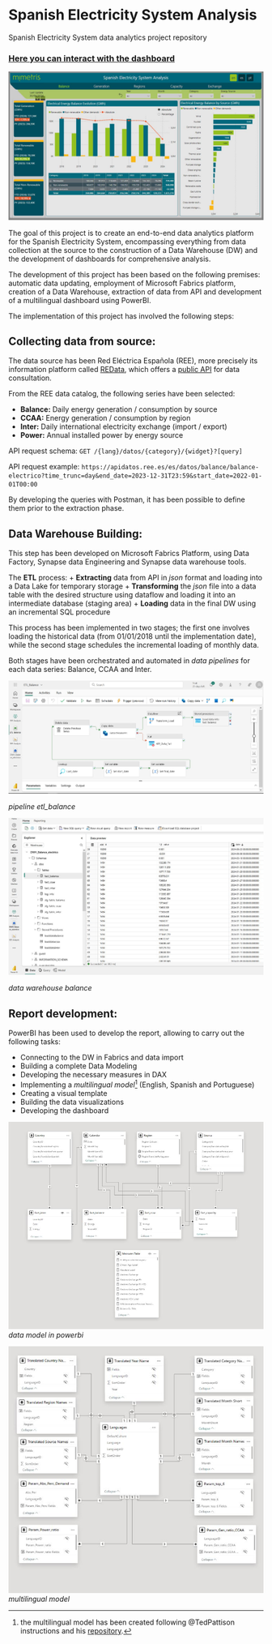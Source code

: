 # Spanish Electricity System Analysis
Spanish Electricity System data analytics project repository

### [Here you can interact with the dashboard](https://app.powerbi.com/view?r=eyJrIjoiMWYwOWRiMmItZTNhOS00ZTViLTkzYzEtYWExYTVjYmE0MWM2IiwidCI6Ijk5YTVhNjM1LTY1OGEtNGFhMS04MGIxLTdiM2IwNzcxZTkxYiIsImMiOjl9)

![dash_balance](images/dash_balance.JPG)

The goal of this project is to create an end-to-end data analytics platform for the Spanish Electricity System, encompassing everything from data collection at the source to the construction of a Data Warehouse (DW) and the development of dashboards for comprehensive analysis.
 
The development of this project has been based on the following premises: automatic data updating, employment of Microsoft Fabrics platform, creation of a Data Warehouse, extraction of data from API and development of a multilingual dashboard using PowerBI. 

The implementation of this project has involved the following steps:

## Collecting data from source:

The data source has been Red Eléctrica Española (REE), more precisely its information platform called [REData](https://www.ree.es/es/datos/generacion), which offers a [public API](https://www.ree.es/es/apidatos) for data consultation.

From the REE data catalog, the following series have been selected: 

  + **Balance:** Daily energy generation / consumption by source
  + **CCAA:** Energy generation / consumption by region
  + **Inter:** Daily international electricity exchange (import / export)
  + **Power:** Annual installed power by energy source


API request schema:
`GET /{lang}/datos/{category}/{widget}?[query]`

API request example:
`https://apidatos.ree.es/es/datos/balance/balance-electrico?time_trunc=day&end_date=2023-12-31T23:59&start_date=2022-01-01T00:00`

By developing the queries with Postman, it has been possible to define them prior to the extraction phase.

## Data Warehouse Building: 

This step has been developed on Microsoft Fabrics Platform, using Data Factory, Synapse data Engineering and Synapse data warehouse tools.

The **ETL** process:
    + **Extracting** data from API in *json* format and loading into a Data Lake for temporary storage
    + **Transforming** the *json* file into a data table with the desired structure using dataflow and loading it into an intermediate database (staging area)
    + **Loading** data in the final DW using an incremental SQL procedure

This process has been implemented in two stages; the first one involves loading the historical data (from 01/01/2018 until the implementation date), while the second stage schedules the incremental loading of monthly data.

Both stages have been orchestrated and automated in *data pipelines* for each data series: Balance, CCAA and Inter.

![pipline etl_balance](images/pipeline2.JPG)

*pipeline etl_balance*

![DW_Balance](images/DW_Balance.JPG)

*data warehouse balance*

## Report development:

PowerBI has been used to develop the report, allowing to carry out the following tasks:

  + Connecting to the DW in Fabrics and data import
  + Building a complete Data Modeling
  + Developing the necessary measures in DAX
  + Implementing a _multilingual model_[^1] (English, Spanish and Portuguese)
  + Creating a visual template
  + Building the data visualizations
  + Developing the dashboard

![data_model](images/data_model.JPG)
*data model in powerbi*

![multi_model](images/multi_model.JPG)
*multilingual model*
[^1]: the multilingual model has been created following @TedPattison instructions and his [repository](https://github.com/PowerBiDevCamp/TranslationsBuilder/blob/main/Docs/Building%20Multi-language%20Reports%20in%20Power%20BI.md#extending-the-datasource-schema-to-support-data-translations).

